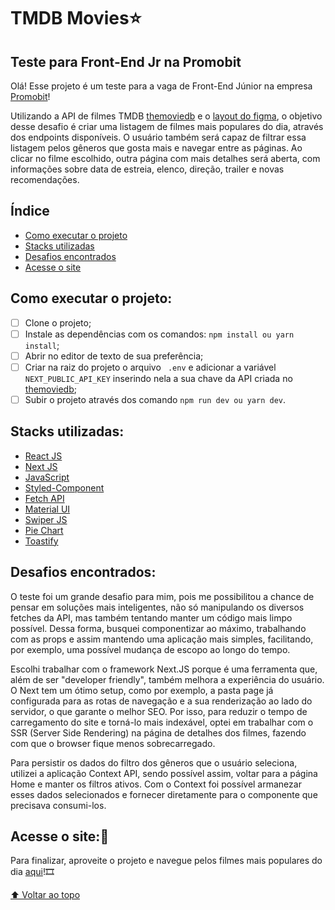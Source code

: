 # TMDB Movies⭐
## Teste para Front-End Jr na Promobit

Olá! Esse projeto é um teste para a vaga de Front-End Júnior na empresa [Promobit](https://www.promobit.com.br/)! 

Utilizando a API de filmes TMDB [themoviedb](https://developers.themoviedb.org/3/getting-started/introduction) e o [layout do figma](https://www.figma.com/file/rM7WPqhLY9ObnGzSCeWLxB/Teste-Front-End?node-id=0%3A1), o objetivo desse desafio é criar uma listagem de filmes mais populares do dia, através dos endpoints disponíveis. O usuário também será capaz de filtrar essa listagem pelos gêneros que gosta mais e navegar entre as páginas. Ao clicar no filme escolhido,  outra página com mais detalhes será aberta, com informações sobre data de estreia, elenco, direção, trailer e novas recomendações. 

## Índice

- [Como executar o projeto](#como-executar-o-projeto)
- [Stacks utilizadas](#stacks-utilizadas)
- [Desafios encontrados](#desafios-encontrados)
- [Acesse o site](#acesse-o-site)


## Como executar o projeto: 

- [ ] Clone o projeto;
- [ ] Instale as dependências com os comandos: ``` npm install ou yarn install ```;
- [ ] Abrir no editor de texto de sua preferência;
- [ ] Criar na raiz do projeto o arquivo ``` .env``` e adicionar a variável 
``` NEXT_PUBLIC_API_KEY ``` inserindo nela a sua chave da API criada no [themoviedb](https://www.themoviedb.org/login);
- [ ] Subir o projeto através dos comando ``` npm run dev ou yarn dev ```.

## Stacks utilizadas:

   - [React JS](https://reactjs.org/docs/getting-started.html)
   - [Next JS](https://nextjs.org/docs)
   - [JavaScript](https://developer.mozilla.org/pt-BR/docs/Web/JavaScript/Guide)
   - [Styled-Component](https://styled-components.com/)
   - [Fetch API](https://developer.mozilla.org/pt-BR/docs/Web/API/Fetch_API/Using_Fetch)
   - [Material UI](https://mui.com/pt/)
   - [Swiper JS](https://swiperjs.com/)
   - [Pie Chart](https://www.npmjs.com/package/react-minimal-pie-chart)
   - [Toastify](https://www.npmjs.com/package/react-toastify)           

## Desafios encontrados:

O teste foi um grande desafio para mim, pois me possibilitou a chance de pensar em soluções mais inteligentes, não só manipulando os diversos fetches da API, mas também tentando manter um código mais limpo possível. Dessa forma, busquei componentizar ao máximo, trabalhando com as props e assim mantendo uma aplicação mais simples, facilitando, por exemplo, uma possível mudança de escopo ao longo do tempo.

Escolhi trabalhar com o framework Next.JS porque é uma ferramenta que, além de ser "developer friendly", também melhora a experiência do usuário. O Next tem um ótimo setup, como por exemplo, a pasta page já configurada para as rotas de navegação e a sua renderização ao lado do servidor, o que garante o melhor SEO. Por isso, para reduzir o tempo de carregamento do site e torná-lo mais indexável, optei em trabalhar com o SSR (Server Side Rendering) na página de detalhes dos filmes, fazendo com que o browser fique menos sobrecarregado.

Para persistir os dados do filtro dos gêneros que o usuário seleciona, utilizei a aplicação Context API, sendo possível assim, voltar para a página Home e manter os filtros ativos. Com o Context foi possível armanezar esses dados selecionados e fornecer diretamente para o componente que precisava consumi-los.

## Acesse o site:🎉

 Para finalizar, aproveite o projeto e navegue pelos filmes mais populares do dia [aqui](https://larissagomes-frontend-challenge.vercel.app/)!🎞
 
 [⬆ Voltar ao topo](#tmdb-movies)<br>
